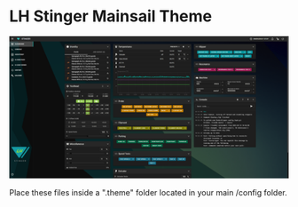 # LH Stinger Mainsail Theme

![Screenshot](screenshot.png)
   
Place these files inside a ".theme" folder located in your main /config folder.  
